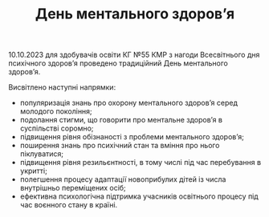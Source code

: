 ﻿---
title: День ментального здоров’я
---

10.10.2023 для здобувачів освіти КГ №55 КМР з нагоди Всесвітнього дня психічного здоров’я проведено традиційний День ментального здоров’я.

Висвітлено наступні напрямки:

- популяризація знань про охорону ментального здоров’я серед молодого покоління;
- подолання стигми, що говорити про ментальне здоров’я в суспільстві соромно;
- підвищення рівня обізнаності з проблеми ментального здоров’я;
- поширення знань про психічний стан та вміння про нього піклуватися;
- підвищення рівня резильєнтності, в тому числі під час перебування в укритті;
- полегшення процесу адаптації новоприбулих дітей із числа внутрішньо переміщених осіб;
- ефективна психологічна підтримка учасників освітнього процесу під час воєнного стану в країні.

<slideshow />
